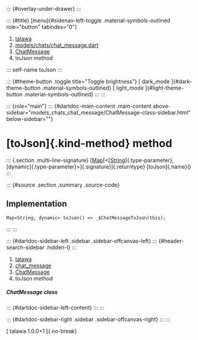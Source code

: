 ::: {#overlay-under-drawer}
:::

::: {#title}
[menu]{#sidenav-left-toggle .material-symbols-outlined role="button"
tabindex="0"}

1.  [talawa](../../index.html)
2.  [models/chats/chat_message.dart](../../models_chats_chat_message/)
3.  [ChatMessage](../../models_chats_chat_message/ChatMessage-class.html)
4.  toJson method

::: self-name
toJson
:::

::: {#theme-button .toggle title="Toggle brightness"}
[ dark_mode ]{#dark-theme-button .material-symbols-outlined} [
light_mode ]{#light-theme-button .material-symbols-outlined}
:::
:::

::: {role="main"}
::: {#dartdoc-main-content .main-content above-sidebar="models_chats_chat_message/ChatMessage-class-sidebar.html" below-sidebar=""}
<div>

# [toJson]{.kind-method} method

</div>

::: {.section .multi-line-signature}
[[Map](https://api.flutter.dev/flutter/dart-core/Map-class.html)[\<[[String](https://api.flutter.dev/flutter/dart-core/String-class.html)]{.type-parameter},
[dynamic]{.type-parameter}\>]{.signature}]{.returntype}
[toJson]{.name}()
:::

::: {#source .section .summary .source-code}
## Implementation

``` language-dart
Map<String, dynamic> toJson() => _$ChatMessageToJson(this);
```
:::
:::

::: {#dartdoc-sidebar-left .sidebar .sidebar-offcanvas-left}
::: {#header-search-sidebar .hidden-l}
:::

1.  [talawa](../../index.html)
2.  [chat_message](../../models_chats_chat_message/)
3.  [ChatMessage](../../models_chats_chat_message/ChatMessage-class.html)
4.  toJson method

##### ChatMessage class

::: {#dartdoc-sidebar-left-content}
:::
:::

::: {#dartdoc-sidebar-right .sidebar .sidebar-offcanvas-right}
:::
:::

[ talawa 1.0.0+1 ]{.no-break}
